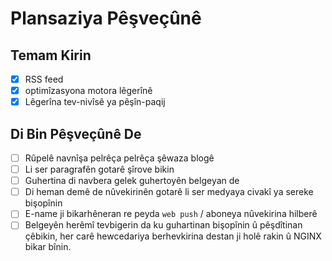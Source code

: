 # Plansaziya Pêşveçûnê

## Temam Kirin

- [x] RSS feed
- [x] optimîzasyona motora lêgerînê
- [x] Lêgerîna tev-nivîsê ya pêşîn-paqij

## Di Bin Pêşveçûnê De

- [ ] Rûpelê navnîşa pelrêça pelrêça şêwaza blogê
- [ ] Li ser paragrafên gotarê şîrove bikin
- [ ] Guhertina di navbera gelek guhertoyên belgeyan de
- [ ] Di heman demê de nûvekirinên gotarê li ser medyaya civakî ya sereke bişopînin
- [ ] E-name ji bikarhêneran re peyda `web push` / aboneya nûvekirina hilberê
- [ ] Belgeyên herêmî tevbigerin da ku guhartinan bişopînin û pêşdîtinan çêbikin, her carê hewcedariya berhevkirina destan ji holê rakin û NGINX bikar bînin.